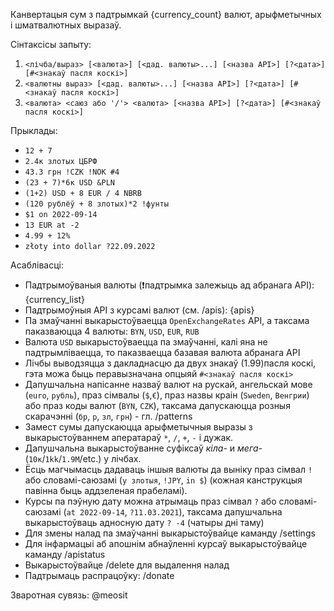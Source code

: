 Канвертацыя сум з падтрымкай {currency_count} валют, арыфметычных і шматвалютных выразаў.

Сінтаксісы запыту:
1) `<лічба/выраз> [<валюта>] [<дад. валюты>...] [<назва API>] [?<дата>] [#<знакаў пасля коскі>]`
2) `<валютны выраз> [<дад. валюты>...] [<назва API>] [?<дата>] [#<знакаў пасля коскі>]`
3) `<валюта> <саюз або '/'> <валюта> [<назва API>] [?<дата>] [#<знакаў пасля коскі>]`


Прыклады:
- `12 + 7`
- `2.4к злотых ЦБРФ`
- `43.3 грн !CZK !NOK #4`
- `(23 + 7)*6к USD &PLN`
- `(1+2) USD + 8 EUR / 4 NBRB`
- `(120 рублёў + 8 злотых)*2 !фунты`
- `$1 on 2022-09-14`
- `13 EUR at -2`
- `4.99 + 12%`
- `złoty into dollar ?22.09.2022`

Асаблівасці:
- Падтрымоўваныя валюты (❗падтрымка залежыць ад абранага API): {currency_list}
- Падтрымоўныя API з курсамі валют (см. /apis): {apis}
- Па змаўчанні выкарыстоўваецца `OpenExchangeRates` API, а таксама паказваюцца 4 валюты: `BYN`, `USD`, `EUR`, `RUB`
- Валюта `USD` выкарыстоўваецца па змаўчанні, калі яна не падтрымліваецца, то паказваецца базавая валюта абранага API 
- Лічбы выводзяцца з дакладнасцю да двух знакаў (1.99)пасля коскі, гэта можа быць перавызначана опцыяй `#<знакаў пасля коскі>`  
- Дапушчальна напісанне назваў валют на рускай, ангельскай мове (`euro`, `рубль`), праз сімвалы (`$`,`€`), праз назвы краін (`Sweden`, `Венгрии`) або праз коды валют (`BYN`, `CZK`), таксама дапускаюцца розныя скарачэнні (`бр`, `р`, `зл`, `грн`) - гл. /patterns
- Замест сумы дапускаюцца арыфметычныя выразы з выкарыстоўваннем аператараў `*`, `/`, `+`, `-` і дужак.
- Дапушчальна выкарыстоўванне суфіксаў _кіла-_ и _мега-_ (`10к`/`1kk`/`1.9M`/etc.) у лічбах.
- Ёсць магчымасць дадаваць іншыя валюты да выніку праз сімвал `!` або словамі-саюзамі (`у злотыя`, `!JPY`, `in $`) (кожная канструкцыя павінна быць аддзеленая прабеламі).
- Курсы па пэўную дату можна атрымаць праз сімвал `?` або словамі-саюзамі (`at 2022-09-14`, `?11.03.2021`), таксама дапушчальна выкарыстоўваць адносную дату `? -4` (чатыры дні таму)
- Для змены налад па змаўчанні выкарыстоўвайце каманду /settings
- Для інфармацыі аб апошнім абнаўленні курсаў выкарыстоўвайце каманду /apistatus
- Выкарыстоўвайце /delete для выдалення налад
- Падтрымаць распрацоўку: /donate

Зваротная сувязь: @meosit
